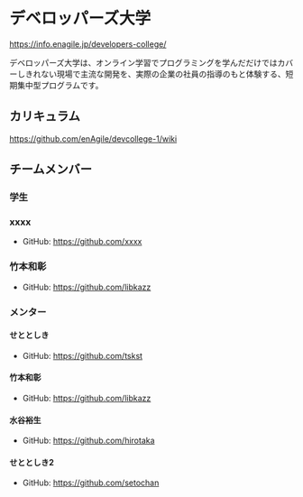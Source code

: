 # デベロッパーズ大学

https://info.enagile.jp/developers-college/

デベロッパーズ大学は、オンライン学習でプログラミングを学んだだけではカバーしきれない現場で主流な開発を、実際の企業の社員の指導のもと体験する、短期集中型プログラムです。

## カリキュラム

https://github.com/enAgile/devcollege-1/wiki

## チームメンバー

### 学生

### xxxx

* GitHub: https://github.com/xxxx

### 竹本和彰

* GitHub: https://github.com/libkazz

### メンター

#### せととしき

* GitHub: https://github.com/tskst

#### 竹本和彰

* GitHub: https://github.com/libkazz

#### 水谷裕生

* GitHub: https://github.com/hirotaka

#### せととしき2

* GitHub: https://github.com/setochan
